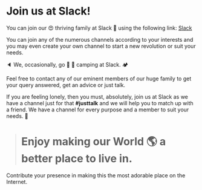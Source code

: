 # Join us at Slack!

You can join our :heart_eyes: thriving family at Slack :house_with_garden:  using the following link: [Slack](https://opengenus-slack.herokuapp.com/)

You can join any of the numerous channels according to your interests and you may even create your own channel to start a new revolution or suit your needs. 

:speaker: We, occasionally, go :tropical_drink: :cake: camping at Slack. :camping: 

Feel free to contact any of our eminent members of our huge family to get your query answered, get an advice or just talk.  

If you are feeling lonely, then you must, absolutely, join us at Slack as we have a channel just for that **#justtalk** and we will help you to match up with a friend. We have a channel for every purpose and a member to suit your needs. :muscle: 

> # Enjoy making our World :earth_americas: a better place to live in.

Contribute your presence in making this the most adorable place on the Internet. 

